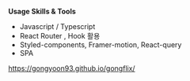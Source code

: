 **Usage Skills & Tools**
- Javascript / Typescript
- React Router , Hook  활용
- Styled-components, Framer-motion, React-query
- SPA

https://gongyoon93.github.io/gongflix/
